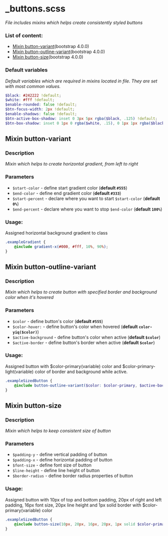 # _buttons.scss
_File includes mixins which helps create consistently styled buttons_

### List of content:

- [Mixin button-variant](#mixin-button-variant)(bootstrap 4.0.0)
- [Mixin button-outline-variant](#mixin-button-outline-variant)(bootstrap 4.0.0)
- [Mixin button-size](#mixin-button-size)(bootstrap 4.0.0)


### Default variables
_Default variables which are required in mixins located in file. They are set with most common values._

```scss
$black: #242222 !default;
$white: #fff !default;
$enable-rounded: false !default;
$btn-focus-width: 2px !default;
$enable-shadows: false !default;
$btn-active-box-shadow: inset 0 3px 5px rgba($black, .125) !default;
$btn-box-shadow: inset 0 1px 0 rgba($white, .15), 0 1px 1px rgba($black, .075) !default;
```


## Mixin button-variant

### Description
_Mixin which helps to create horizontal gradient, from left to right_

### Parameters
- `$start-color` - define start gradient color (**default `#555`**)
- `$end-color` - define end gradient color (**default `#333`**)
- `$start-percent` - declare where you want to start `$start-color` (**default `0%`**)
- `$end-percent` - declare where you want to stop `$end-color` (**default `100%`**)

### Usage: 
Assigned horizontal background gradient to class

```scss
.exampleGradient {
    @include gradient-x(#000, #fff, 10%, 90%);
}
```


## Mixin button-outline-variant

### Description
_Mixin which helps to create button with specified border and background color when it's hovered_

### Parameters
- `$color` - define button's color (**default `#555`**)
- `$color-hover:` - define button's color when hovered (**default `color-yiq($color)`**)
- `$active-background` - define button's color when active (**default `$color`**)
- `$active-border` - define button's border when active (**default `$color`**)

### Usage: 
Assigned button with $color-primary(variable) color and $color-primary-light(variable) color of border and background
 while active.

```scss
.exampleSizedButton {
    @include button-outline-variant($color: $color-primary, $active-background: $color-primary-light, $active-border: $color-primary-light);
}
```


## Mixin button-size

### Description
_Mixin which helps to keep consistent size of button_

### Parameters
- `$padding-y` - define vertical padding of button
- `$padding-x` - define horizontal padding of button
- `$font-size` - define font size of button
- `$line-height` - define line height of button
- `$border-radius` - define border radius properties of button

### Usage: 
Assigned button with 10px of top and bottom padding, 20px of right and left padding, 16px font size, 20px line height
 and 1px solid border with $color-primary(variable) color

```scss
.exampleSizedButton {
    @include button-size(10px, 20px, 16px, 20px, 1px solid $color-primary);
}
```
